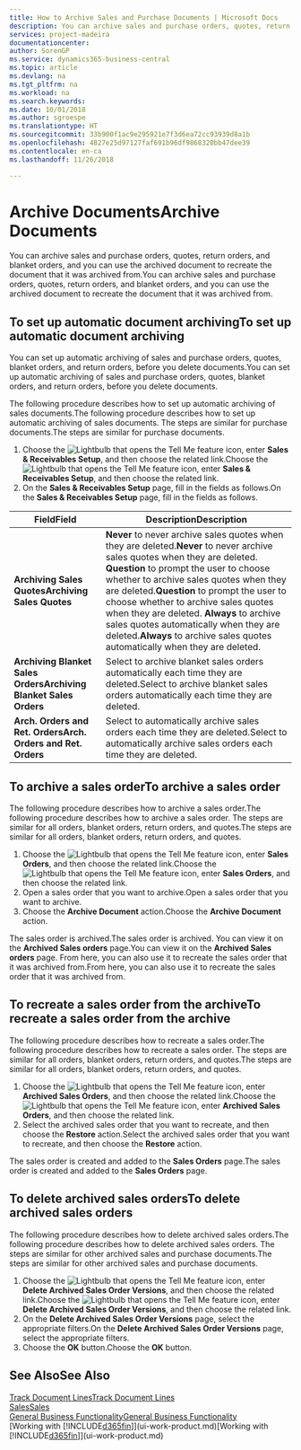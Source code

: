 ```yaml
---
title: How to Archive Sales and Purchase Documents | Microsoft Docs
description: You can archive sales and purchase orders, quotes, return orders, and blanket orders, and you can use the archived document to recreate the document that it was archived from.
services: project-madeira
documentationcenter: 
author: SorenGP
ms.service: dynamics365-business-central
ms.topic: article
ms.devlang: na
ms.tgt_pltfrm: na
ms.workload: na
ms.search.keywords: 
ms.date: 10/01/2018
ms.author: sgroespe
ms.translationtype: HT
ms.sourcegitcommit: 33b900f1ac9e295921e7f3d6ea72cc93939d8a1b
ms.openlocfilehash: 4827e25d97127faf691b96df9868320bb47dee39
ms.contentlocale: en-ca
ms.lasthandoff: 11/26/2018

---
```

# <a name="archive-documents"></a><span data-ttu-id="3e40a-103">Archive Documents</span><span class="sxs-lookup"><span data-stu-id="3e40a-103">Archive Documents</span></span>
<span data-ttu-id="3e40a-104">You can archive sales and purchase orders, quotes, return orders, and blanket orders, and you can use the archived document to recreate the document that it was archived from.</span><span class="sxs-lookup"><span data-stu-id="3e40a-104">You can archive sales and purchase orders, quotes, return orders, and blanket orders, and you can use the archived document to recreate the document that it was archived from.</span></span>

## <a name="to-set-up-automatic-document-archiving"></a><span data-ttu-id="3e40a-105">To set up automatic document archiving</span><span class="sxs-lookup"><span data-stu-id="3e40a-105">To set up automatic document archiving</span></span>  
<span data-ttu-id="3e40a-106">You can set up automatic archiving of sales and purchase orders, quotes, blanket orders, and return orders, before you delete documents.</span><span class="sxs-lookup"><span data-stu-id="3e40a-106">You can set up automatic archiving of sales and purchase orders, quotes, blanket orders, and return orders, before you delete documents.</span></span>

<span data-ttu-id="3e40a-107">The following procedure describes how to set up automatic archiving of sales documents.</span><span class="sxs-lookup"><span data-stu-id="3e40a-107">The following procedure describes how to set up automatic archiving of sales documents.</span></span> <span data-ttu-id="3e40a-108">The steps are similar for purchase documents.</span><span class="sxs-lookup"><span data-stu-id="3e40a-108">The steps are similar for purchase documents.</span></span>
1.  <span data-ttu-id="3e40a-109">Choose the ![Lightbulb that opens the Tell Me feature](media/ui-search/search_small.png "Tell me what you want to do") icon, enter **Sales & Receivables Setup**, and then choose the related link.</span><span class="sxs-lookup"><span data-stu-id="3e40a-109">Choose the ![Lightbulb that opens the Tell Me feature](media/ui-search/search_small.png "Tell me what you want to do") icon, enter **Sales & Receivables Setup**, and then choose the related link.</span></span>
2. <span data-ttu-id="3e40a-110">On the **Sales & Receivables Setup** page, fill in the fields as follows.</span><span class="sxs-lookup"><span data-stu-id="3e40a-110">On the **Sales & Receivables Setup** page, fill in the fields as follows.</span></span>

|<span data-ttu-id="3e40a-111">Field</span><span class="sxs-lookup"><span data-stu-id="3e40a-111">Field</span></span>|<span data-ttu-id="3e40a-112">Description</span><span class="sxs-lookup"><span data-stu-id="3e40a-112">Description</span></span>|
|-----|-----------|
|<span data-ttu-id="3e40a-113">**Archiving Sales Quotes**</span><span class="sxs-lookup"><span data-stu-id="3e40a-113">**Archiving Sales Quotes**</span></span>|<span data-ttu-id="3e40a-114">**Never** to never archive sales quotes when they are deleted.</span><span class="sxs-lookup"><span data-stu-id="3e40a-114">**Never** to never archive sales quotes when they are deleted.</span></span> <span data-ttu-id="3e40a-115">**Question** to prompt the user to choose whether to archive sales quotes when they are deleted.</span><span class="sxs-lookup"><span data-stu-id="3e40a-115">**Question** to prompt the user to choose whether to archive sales quotes when they are deleted.</span></span> <span data-ttu-id="3e40a-116">**Always** to archive sales quotes automatically when they are deleted.</span><span class="sxs-lookup"><span data-stu-id="3e40a-116">**Always** to archive sales quotes automatically when they are deleted.</span></span>|
|<span data-ttu-id="3e40a-117">**Archiving Blanket Sales Orders**</span><span class="sxs-lookup"><span data-stu-id="3e40a-117">**Archiving Blanket Sales Orders**</span></span>|<span data-ttu-id="3e40a-118">Select to archive blanket sales orders automatically each time they are deleted.</span><span class="sxs-lookup"><span data-stu-id="3e40a-118">Select to archive blanket sales orders automatically each time they are deleted.</span></span>|
|<span data-ttu-id="3e40a-119">**Arch. Orders and Ret. Orders**</span><span class="sxs-lookup"><span data-stu-id="3e40a-119">**Arch. Orders and Ret. Orders**</span></span>|<span data-ttu-id="3e40a-120">Select to automatically archive sales orders each time they are deleted.</span><span class="sxs-lookup"><span data-stu-id="3e40a-120">Select to automatically archive sales orders each time they are deleted.</span></span>|

## <a name="to-archive-a-sales-order"></a><span data-ttu-id="3e40a-121">To archive a sales order</span><span class="sxs-lookup"><span data-stu-id="3e40a-121">To archive a sales order</span></span>
<span data-ttu-id="3e40a-122">The following procedure describes how to archive a sales order.</span><span class="sxs-lookup"><span data-stu-id="3e40a-122">The following procedure describes how to archive a sales order.</span></span> <span data-ttu-id="3e40a-123">The steps are similar for all orders, blanket orders, return orders, and quotes.</span><span class="sxs-lookup"><span data-stu-id="3e40a-123">The steps are similar for all orders, blanket orders, return orders, and quotes.</span></span>

1.  <span data-ttu-id="3e40a-124">Choose the ![Lightbulb that opens the Tell Me feature](media/ui-search/search_small.png "Tell me what you want to do") icon, enter **Sales Orders**, and then choose the related link.</span><span class="sxs-lookup"><span data-stu-id="3e40a-124">Choose the ![Lightbulb that opens the Tell Me feature](media/ui-search/search_small.png "Tell me what you want to do") icon, enter **Sales Orders**, and then choose the related link.</span></span>  
2.  <span data-ttu-id="3e40a-125">Open a sales order that you want to archive.</span><span class="sxs-lookup"><span data-stu-id="3e40a-125">Open a sales order that you want to archive.</span></span>  
3.  <span data-ttu-id="3e40a-126">Choose the **Archive Document** action.</span><span class="sxs-lookup"><span data-stu-id="3e40a-126">Choose the **Archive Document** action.</span></span>

<span data-ttu-id="3e40a-127">The sales order is archived.</span><span class="sxs-lookup"><span data-stu-id="3e40a-127">The sales order is archived.</span></span> <span data-ttu-id="3e40a-128">You can view it on the **Archived Sales orders** page.</span><span class="sxs-lookup"><span data-stu-id="3e40a-128">You can view it on the **Archived Sales orders** page.</span></span> <span data-ttu-id="3e40a-129">From here, you can also use it to recreate the sales order that it was archived from.</span><span class="sxs-lookup"><span data-stu-id="3e40a-129">From here, you can also use it to recreate the sales order that it was archived from.</span></span>

## <a name="to-recreate-a-sales-order-from-the-archive"></a><span data-ttu-id="3e40a-130">To recreate a sales order from the archive</span><span class="sxs-lookup"><span data-stu-id="3e40a-130">To recreate a sales order from the archive</span></span>
<span data-ttu-id="3e40a-131">The following procedure describes how to recreate a sales order.</span><span class="sxs-lookup"><span data-stu-id="3e40a-131">The following procedure describes how to recreate a sales order.</span></span> <span data-ttu-id="3e40a-132">The steps are similar for all orders, blanket orders, return orders, and quotes.</span><span class="sxs-lookup"><span data-stu-id="3e40a-132">The steps are similar for all orders, blanket orders, return orders, and quotes.</span></span>

1.  <span data-ttu-id="3e40a-133">Choose the ![Lightbulb that opens the Tell Me feature](media/ui-search/search_small.png "Tell me what you want to do") icon, enter **Archived Sales Orders**, and then choose the related link.</span><span class="sxs-lookup"><span data-stu-id="3e40a-133">Choose the ![Lightbulb that opens the Tell Me feature](media/ui-search/search_small.png "Tell me what you want to do") icon, enter **Archived Sales Orders**, and then choose the related link.</span></span>
2.  <span data-ttu-id="3e40a-134">Select the archived sales order that you want to recreate, and then choose the **Restore** action.</span><span class="sxs-lookup"><span data-stu-id="3e40a-134">Select the archived sales order that you want to recreate, and then choose the **Restore** action.</span></span>  

<span data-ttu-id="3e40a-135">The sales order is created and added to the **Sales Orders** page.</span><span class="sxs-lookup"><span data-stu-id="3e40a-135">The sales order is created and added to the **Sales Orders** page.</span></span>

## <a name="to-delete-archived-sales-orders"></a><span data-ttu-id="3e40a-136">To delete archived sales orders</span><span class="sxs-lookup"><span data-stu-id="3e40a-136">To delete archived sales orders</span></span>
<span data-ttu-id="3e40a-137">The following procedure describes how to delete archived sales orders.</span><span class="sxs-lookup"><span data-stu-id="3e40a-137">The following procedure describes how to delete archived sales orders.</span></span> <span data-ttu-id="3e40a-138">The steps are similar for other archived sales and purchase documents.</span><span class="sxs-lookup"><span data-stu-id="3e40a-138">The steps are similar for other archived sales and purchase documents.</span></span>

1.  <span data-ttu-id="3e40a-139">Choose the ![Lightbulb that opens the Tell Me feature](media/ui-search/search_small.png "Tell me what you want to do") icon, enter **Delete Archived Sales Order Versions**, and then choose the related link.</span><span class="sxs-lookup"><span data-stu-id="3e40a-139">Choose the ![Lightbulb that opens the Tell Me feature](media/ui-search/search_small.png "Tell me what you want to do") icon, enter **Delete Archived Sales Order Versions**, and then choose the related link.</span></span>  
2.  <span data-ttu-id="3e40a-140">On the **Delete Archived Sales Order Versions** page, select the appropriate filters.</span><span class="sxs-lookup"><span data-stu-id="3e40a-140">On the **Delete Archived Sales Order Versions** page, select the appropriate filters.</span></span>  
3.  <span data-ttu-id="3e40a-141">Choose the **OK** button.</span><span class="sxs-lookup"><span data-stu-id="3e40a-141">Choose the **OK** button.</span></span>

## <a name="see-also"></a><span data-ttu-id="3e40a-142">See Also</span><span class="sxs-lookup"><span data-stu-id="3e40a-142">See Also</span></span>
[<span data-ttu-id="3e40a-143">Track Document Lines</span><span class="sxs-lookup"><span data-stu-id="3e40a-143">Track Document Lines</span></span>](across-how-to-track-document-lines.md)  
[<span data-ttu-id="3e40a-144">Sales</span><span class="sxs-lookup"><span data-stu-id="3e40a-144">Sales</span></span>](sales-manage-sales.md)  
[<span data-ttu-id="3e40a-145">General Business Functionality</span><span class="sxs-lookup"><span data-stu-id="3e40a-145">General Business Functionality</span></span>](ui-across-business-areas.md)  
<span data-ttu-id="3e40a-146">[Working with [!INCLUDE[d365fin](includes/d365fin_md.md)]](ui-work-product.md)</span><span class="sxs-lookup"><span data-stu-id="3e40a-146">[Working with [!INCLUDE[d365fin](includes/d365fin_md.md)]](ui-work-product.md)</span></span>

